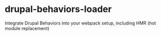 # drupal-behaviors-loader
Integrate Drupal Behaviors into your webpack setup, including HMR (hot module replacement)
